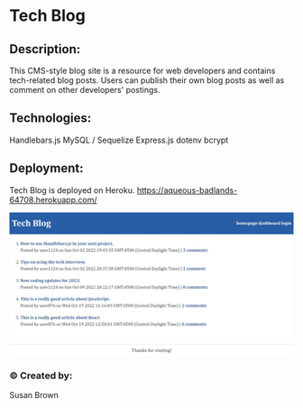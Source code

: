 # Tech Blog

## Description: 
This CMS-style blog site is a resource for web developers and contains tech-related blog posts. Users can publish their own blog posts as well as comment on other developers' postings.

## Technologies:
Handlebars.js
MySQL / Sequelize
Express.js
dotenv
bcrypt

## Deployment:
Tech Blog is deployed on Heroku. 
https://aqueous-badlands-64708.herokuapp.com/


![alt text](public/assets/mod14-screenshot.jpg)


### &copy; Created by:  
Susan Brown